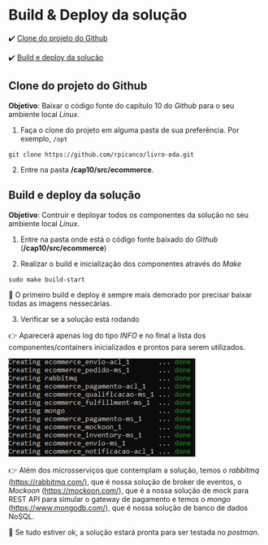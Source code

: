 <h1>Build & Deploy da solução</h1>

:heavy_check_mark: [Clone do projeto do Github](#clone-projeto-github)

:heavy_check_mark: [Build e deploy da solução](#build-deploy-solução)

## Clone do projeto do Github

**Objetivo**: Baixar o código fonte do capítulo 10 do _Github_ para o seu ambiente local _Linux_.

1. Faça o clone do projeto em alguma pasta de sua preferência. Por exemplo, `/opt`

```
git clone https://github.com/rpicanco/livro-eda.git
``` 

2. Entre na pasta **/cap10/src/ecommerce**.

## Build e deploy da solução

**Objetivo**: Contruir e deployar todos os componentes da solução no seu ambiente local _Linux_.

1. Entre na pasta onde está o código fonte baixado do _Github_ (**/cap10/src/ecommerce**)

2. Realizar o build e inicialização dos componentes através do _Make_

```
sudo make build-start
```

:loudspeaker: O primeiro build e deploy é sempre mais demorado por precisar baixar todas as imagens nessecárias.

3. Verificar se a solução está rodando

:point_right: Aparecerá apenas log do tipo _INFO_ e no final a lista dos componentes/containers inicializados e prontos para serem utilizados.

<img src="/cap10/imagens/build-start-sucesso.png">

:point_right: Além dos microsserviços que contemplam a solução, temos o _rabbitmq_ (https://rabbitmq.com/), que é nossa solução de broker de eventos, o _Mockoon_ (https://mockoon.com/), que é a nossa solução de mock para REST API para simular o gateway de pagamento e temos o _mongo_ (https://www.mongodb.com/), que é nossa solução de banco de dados NoSQL.

:loudspeaker: Se tudo estiver ok, a solução estará pronta para ser testada no _postman_.

 